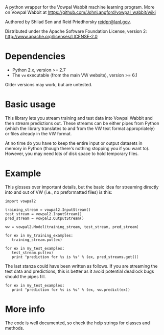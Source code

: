 A python wrapper for the Vowpal Wabbit machine learning program. More on Vowpal Wabbit at <https://github.com/JohnLangford/vowpal_wabbit/wiki>

Authored by Shilad Sen and Reid Priedhorsky <reidpr@lanl.gov>.

Distributed under the Apache Software Foundation License, version 2: <http://www.apache.org/licenses/LICENSE-2.0>


Dependencies
============

- Python 2.x, version >= 2.7
- The `vw` executable (from the main VW website), version >= 6.1

Older versions may work, but are untested.


Basic usage
===========

This library lets you stream training and test data into Vowpal Wabbit and then stream predictions out. These streams can be either pipes from Python (which the library translates to and from the VW text format appropriately) or files already in the VW format.

At no time do you have to keep the entire input or output datasets in memory in Python (though there's nothing stopping you if you want to). However, you may need lots of disk space to hold temporary files.


Example
=======

This glosses over important details, but the basic idea for streaming directly into and out of VW (i.e., no preformatted files) is this:

    import vowpal2
    
    training_stream = vowpal2.InputStream()
    test_stream = vowpal2.InputStream()
    pred_stream = vowpal2.OutputStream()

    vw = vowpal2.Model(training_stream, test_stream, pred_stream)

    for ex in my_training_examples:
       training_stream.put(ex)

    for ex in my_test_examples:
       test_stream.put(ex)
       print "prediction for %s is %s" % (ex, pred_streams.get())

The last stanza could have been written as follows. If you are streaming the test data and predictions, this is better as it avoid potential deadlock bugs should the pipes fill.

    for ex in my_test_examples:
       print "prediction for %s is %s" % (ex, vw.predict(ex))


More info
=========

The code is well documented, so check the help strings for classes and methods.
